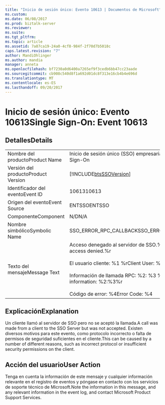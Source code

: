 ```yaml
---
title: "Inicio de sesión único: Evento 10613 | Documentos de Microsoft"
ms.custom: 
ms.date: 06/08/2017
ms.prod: biztalk-server
ms.reviewer: 
ms.suite: 
ms.tgt_pltfrm: 
ms.topic: article
ms.assetid: 7a87ca19-24a0-4cf8-984f-2f70d7b5018c
caps.latest.revision: "7"
author: MandiOhlinger
ms.author: mandia
manager: anneta
ms.openlocfilehash: bf7230a0d6400a7265ef9f3cedb6bb47cc23aade
ms.sourcegitcommit: cb908c540d8f1a692d01dc8f313e16cb4b4e696d
ms.translationtype: MT
ms.contentlocale: es-ES
ms.lasthandoff: 09/20/2017
---
```

# <a name="single-sign-on-event-10613"></a><span data-ttu-id="d3c17-102">Inicio de sesión único: Evento 10613</span><span class="sxs-lookup"><span data-stu-id="d3c17-102">Single Sign-On: Event 10613</span></span>
## <a name="details"></a><span data-ttu-id="d3c17-103">Detalles</span><span class="sxs-lookup"><span data-stu-id="d3c17-103">Details</span></span>  
  
|||  
|-|-|  
|<span data-ttu-id="d3c17-104">Nombre del producto</span><span class="sxs-lookup"><span data-stu-id="d3c17-104">Product Name</span></span>|<span data-ttu-id="d3c17-105">Inicio de sesión único (SSO) empresarial</span><span class="sxs-lookup"><span data-stu-id="d3c17-105">Enterprise Single Sign-On</span></span>|  
|<span data-ttu-id="d3c17-106">Versión del producto</span><span class="sxs-lookup"><span data-stu-id="d3c17-106">Product Version</span></span>|[!INCLUDE[btsSSOVersion](../includes/btsssoversion-md.md)]|  
|<span data-ttu-id="d3c17-107">Identificador del evento</span><span class="sxs-lookup"><span data-stu-id="d3c17-107">Event ID</span></span>|<span data-ttu-id="d3c17-108">10613</span><span class="sxs-lookup"><span data-stu-id="d3c17-108">10613</span></span>|  
|<span data-ttu-id="d3c17-109">Origen del evento</span><span class="sxs-lookup"><span data-stu-id="d3c17-109">Event Source</span></span>|<span data-ttu-id="d3c17-110">ENTSSO</span><span class="sxs-lookup"><span data-stu-id="d3c17-110">ENTSSO</span></span>|  
|<span data-ttu-id="d3c17-111">Componente</span><span class="sxs-lookup"><span data-stu-id="d3c17-111">Component</span></span>|<span data-ttu-id="d3c17-112">N/D</span><span class="sxs-lookup"><span data-stu-id="d3c17-112">N/A</span></span>|  
|<span data-ttu-id="d3c17-113">Nombre simbólico</span><span class="sxs-lookup"><span data-stu-id="d3c17-113">Symbolic Name</span></span>|<span data-ttu-id="d3c17-114">SSO_ERROR_RPC_CALLBACK</span><span class="sxs-lookup"><span data-stu-id="d3c17-114">SSO_ERROR_RPC_CALLBACK</span></span>|  
|<span data-ttu-id="d3c17-115">Texto del mensaje</span><span class="sxs-lookup"><span data-stu-id="d3c17-115">Message Text</span></span>|<span data-ttu-id="d3c17-116">Acceso denegado al servidor de SSO.%r</span><span class="sxs-lookup"><span data-stu-id="d3c17-116">SSO server access denied.%r</span></span><br /><br /> <span data-ttu-id="d3c17-117">El usuario cliente: %1 %r</span><span class="sxs-lookup"><span data-stu-id="d3c17-117">Client User: %1%r</span></span><br /><br /> <span data-ttu-id="d3c17-118">Información de llamada RPC: %2: %3 %r</span><span class="sxs-lookup"><span data-stu-id="d3c17-118">RPC call information: %2:%3%r</span></span><br /><br /> <span data-ttu-id="d3c17-119">Código de error: %4</span><span class="sxs-lookup"><span data-stu-id="d3c17-119">Error Code: %4</span></span>|  
  
## <a name="explanation"></a><span data-ttu-id="d3c17-120">Explicación</span><span class="sxs-lookup"><span data-stu-id="d3c17-120">Explanation</span></span>  
 <span data-ttu-id="d3c17-121">Un cliente llamó al servidor de SSO pero no se aceptó la llamada.</span><span class="sxs-lookup"><span data-stu-id="d3c17-121">A call was made from a client to the SSO Server but was not accepted.</span></span> <span data-ttu-id="d3c17-122">Existen diversos motivos para este evento, como protocolo incorrecto o falta de permisos de seguridad suficientes en el cliente.</span><span class="sxs-lookup"><span data-stu-id="d3c17-122">This can be caused by a number of different reasons, such as incorrect protocol or insufficient security permissions on the client.</span></span>  
  
## <a name="user-action"></a><span data-ttu-id="d3c17-123">Acción del usuario</span><span class="sxs-lookup"><span data-stu-id="d3c17-123">User Action</span></span>  
 <span data-ttu-id="d3c17-124">Tenga en cuenta la información de este mensaje y cualquier información relevante en el registro de eventos y póngase en contacto con los servicios de soporte técnico de Microsoft.</span><span class="sxs-lookup"><span data-stu-id="d3c17-124">Note the information in this message, and any relevant information in the event log, and contact Microsoft Product Support Services.</span></span>